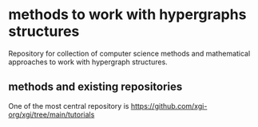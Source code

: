 # methods to work with hypergraphs structures
Repository for collection of computer science methods and mathematical approaches to work with hypergraph structures.


## methods and existing repositories 

One of the most central repository is https://github.com/xgi-org/xgi/tree/main/tutorials 
